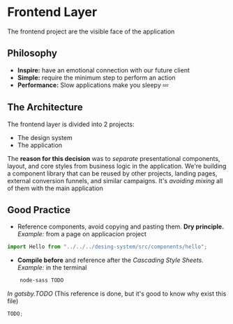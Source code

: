 # Frontend Layer

The frontend project are the visible face of the application

## Philosophy

- **Inspire:** have an emotional connection with our future client
- **Simple:** require the minimum step to perform an action
- **Performance:** Slow applications make you sleepy &#x1F4A4;

## The Architecture

The frontend layer is divided into 2 projects:

- The design system
- The application

The **reason for this decision** was to _separate_ presentational components, layout, and core styles from business logic in the application. We're building a component library that can be reused by other projects, landing pages, external conversion funnels, and similar campaigns. It's _avoiding mixing_ all of them with the main application

## Good Practice

- Reference components, avoid copying and pasting them. **Dry principle.**
  _Example:_ from a page on applicacion project

```js
import Hello from "../../../desing-system/src/components/hello";
```

- **Compile before** and reference after the _Cascading Style Sheets._
  _Example:_ in the terminal

```sh
    node-sass TODO
```

_In gatsby.TODO_ (This reference is done, but it's good to know why exist this file)

```js
TODO;
```
